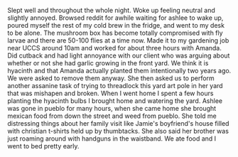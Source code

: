 Slept well and throughout the whole night. Woke up feeling neutral and slightly annoyed. Browsed reddit for awhile waiting for ashlee to wake up, poured myself the rest of my cold brew in the fridge, and went to my desk to be alone. The mushroom box has become totally compromised with fly larvae and there are 50-100 flies at a time now. Made it to my gardening job near UCCS around 10am and worked for about three hours with Amanda. Did cutback and had light annoyance with our client who was arguing about whether or not she had garlic growing in the front yard. We think it is hyacinth and that Amanda actually planted them intentionally two years ago. We were asked to remove them anyway. She then asked us to perform another assanine task of trying to threadlock this yard art pole in her yard that was mishapen and broken.  When I went home I spent a few hours planting the hyacinth bulbs I brought home and watering the yard. Ashlee was gone in pueblo for many hours, when she came home she brought mexican food from down the street and weed from pueblo. She told me distressing things about her family visit like Jamie's boyfriend's house filled with christian t-shirts held up by thumbtacks. She also said her brother was just roaming around with handguns in the waistband. We ate food and I went to bed pretty early.